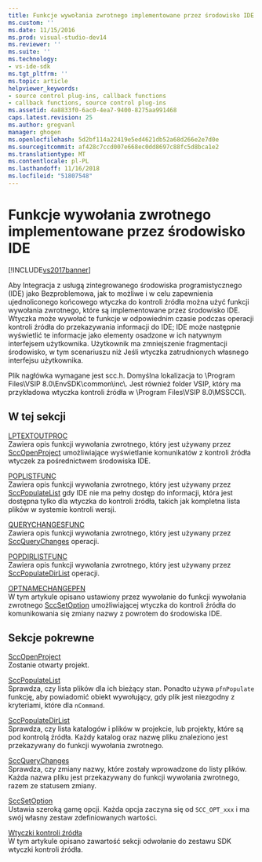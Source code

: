 ```yaml
---
title: Funkcje wywołania zwrotnego implementowane przez środowisko IDE | Dokumentacja firmy Microsoft
ms.custom: ''
ms.date: 11/15/2016
ms.prod: visual-studio-dev14
ms.reviewer: ''
ms.suite: ''
ms.technology:
- vs-ide-sdk
ms.tgt_pltfrm: ''
ms.topic: article
helpviewer_keywords:
- source control plug-ins, callback functions
- callback functions, source control plug-ins
ms.assetid: 4a8833f0-6ac0-4ea7-9400-8275aa991468
caps.latest.revision: 25
ms.author: gregvanl
manager: ghogen
ms.openlocfilehash: 5d2bf114a22419e5ed4621db52a68d266e2e7d0e
ms.sourcegitcommit: af428c7ccd007e668ec0dd8697c88fc5d8bca1e2
ms.translationtype: MT
ms.contentlocale: pl-PL
ms.lasthandoff: 11/16/2018
ms.locfileid: "51807548"
---
```

# <a name="callback-functions-implemented-by-the-ide"></a>Funkcje wywołania zwrotnego implementowane przez środowisko IDE
[!INCLUDE[vs2017banner](../includes/vs2017banner.md)]

Aby Integracja z usługą zintegrowanego środowiska programistycznego (IDE) jako Bezproblemowa, jak to możliwe i w celu zapewnienia ujednoliconego końcowego wtyczka do kontroli źródła można użyć funkcji wywołania zwrotnego, które są implementowane przez środowisko IDE. Wtyczka może wywołać te funkcje w odpowiednim czasie podczas operacji kontroli źródła do przekazywania informacji do IDE; IDE może następnie wyświetlić te informacje jako elementy osadzone w ich natywnym interfejsem użytkownika. Użytkownik ma zmniejszenie fragmentacji środowisko, w tym scenariuszu niż Jeśli wtyczka zatrudnionych własnego interfejsu użytkownika.  
  
 Plik nagłówka wymagane jest scc.h. Domyślna lokalizacja to \Program Files\VSIP 8.0\EnvSDK\common\inc\\. Jest również folder VSIP, który ma przykładowa wtyczka kontroli źródła w \Program Files\VSIP 8.0\MSSCCI\\.  
  
## <a name="in-this-section"></a>W tej sekcji  
 [LPTEXTOUTPROC](../extensibility/lptextoutproc.md)  
 Zawiera opis funkcji wywołania zwrotnego, który jest używany przez [SccOpenProject](../extensibility/sccopenproject-function.md) umożliwiające wyświetlanie komunikatów z kontroli źródła wtyczek za pośrednictwem środowiska IDE.  
  
 [POPLISTFUNC](../extensibility/poplistfunc.md)  
 Zawiera opis funkcji wywołania zwrotnego, który jest używany przez [SccPopulateList](../extensibility/sccpopulatelist-function.md) gdy IDE nie ma pełny dostęp do informacji, która jest dostępna tylko dla wtyczka do kontroli źródła, takich jak kompletna lista plików w systemie kontroli wersji.  
  
 [QUERYCHANGESFUNC](../extensibility/querychangesfunc.md)  
 Zawiera opis funkcji wywołania zwrotnego, który jest używany przez [SccQueryChanges](../extensibility/sccquerychanges-function.md) operacji.  
  
 [POPDIRLISTFUNC](../extensibility/popdirlistfunc.md)  
 Zawiera opis funkcji wywołania zwrotnego, który jest używany przez [SccPopulateDirList](../extensibility/sccpopulatedirlist-function.md) operacji.  
  
 [OPTNAMECHANGEPFN](../extensibility/optnamechangepfn.md)  
 W tym artykule opisano ustawiony przez wywołanie do funkcji wywołania zwrotnego [SccSetOption](../extensibility/sccsetoption-function.md) umożliwiającej wtyczka do kontroli źródła do komunikowania się zmiany nazwy z powrotem do środowiska IDE.  
  
## <a name="related-sections"></a>Sekcje pokrewne  
 [SccOpenProject](../extensibility/sccopenproject-function.md)  
 Zostanie otwarty projekt.  
  
 [SccPopulateList](../extensibility/sccpopulatelist-function.md)  
 Sprawdza, czy lista plików dla ich bieżący stan. Ponadto używa `pfnPopulate` funkcję, aby powiadomić obiekt wywołujący, gdy plik jest niezgodny z kryteriami, które dla `nCommand`.  
  
 [SccPopulateDirList](../extensibility/sccpopulatedirlist-function.md)  
 Sprawdza, czy lista katalogów i plików w projekcie, lub projekty, które są pod kontrolą źródła. Każdy katalog oraz nazwę pliku znaleziono jest przekazywany do funkcji wywołania zwrotnego.  
  
 [SccQueryChanges](../extensibility/sccquerychanges-function.md)  
 Sprawdza, czy zmiany nazwy, które zostały wprowadzone do listy plików. Każda nazwa pliku jest przekazywany do funkcji wywołania zwrotnego, razem ze statusem zmiany.  
  
 [SccSetOption](../extensibility/sccsetoption-function.md)  
 Ustawia szeroką gamę opcji. Każda opcja zaczyna się od `SCC_OPT_xxx` i ma swój własny zestaw zdefiniowanych wartości.  
  
 [Wtyczki kontroli źródła](../extensibility/source-control-plug-ins.md)  
 W tym artykule opisano zawartość sekcji odwołanie do zestawu SDK wtyczki kontroli źródła.

